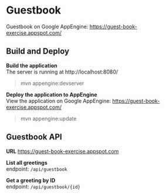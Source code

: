 # Guestbook
Guestbook on Google AppEngine: https://guest-book-exercise.appspot.com/  

## Build and Deploy

**Build the application**  
The server is running at http://localhost:8080/
> mvn appengine:devserver  


**Deploy the application to AppEngine**  
View the application on Google AppEngine: https://guest-book-exercise.appspot.com/
> mvn appengine:update  

## Guestbook API

**URL** https://guest-book-exercise.appspot.com

**List all greetings**  
endpoint: `/api/guestbook`

**Get a greeting by ID**  
endpoint: `/api/guestbook/{id}`
